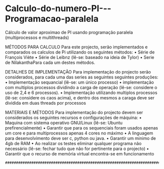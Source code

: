# Calculo-do-numero-PI---Programacao-paralela
Cálculo de valor aproximao de PI usando programação paralela (multiprocessos e multithreads)

MÉTODOS PARA CALCULO
  Para este projecto, serão implementados e comparados os calculos de Pi utilizando os seguintes
  métodos:
    • Série de François Viète
    • Série de Leibnz (lê-se: baseado na ideia de Tylor)
    • Serie de NilakanthaPara cada um destes métodos.
  
DETALHES DE IMPLEMENTAÇÃO
  Para implementação do projecto serão considerados, para cada uma das series as seguintes
  seguintes produções:
    • Implementação sequancial (lê-se: um único processo)
    • implementação com multiplos processos dividindo a carga de operação (lê-se: considere o uso de 2,4
    e 6 processos). 
    • Implementação utilizando multiplos processos (lê-se: considere os caos acima), e dentro dos mesmos
    a caraga deve ser dividida em duas threads por processos

MATERIAIS E MÉTODOS
  Para implementação do projecto devem ser considerados os seguintes recursos e configurações
  de máquina:
    • Maquina com sistema operativo GNU/Linux (lê-se: Ubuntu prefirencialmente)
    • Garantir que para os sequenciais foram usados apenas um core e para multiprocessos apenas 4
    cores no máximo
    • A linguagem para desenvolvimento deve ser c, python ou java.
    • Garantir um minimo de 4gb de RAM
    • Ao realizar os testes eliminar qualquer programa não necessário (lê-se: fechar tudo que não for
    pertinente para o projecto)
    •
    Garantir que o recurso de memória virtual encontra-se em funcionamento
    
    ################################################################################33
